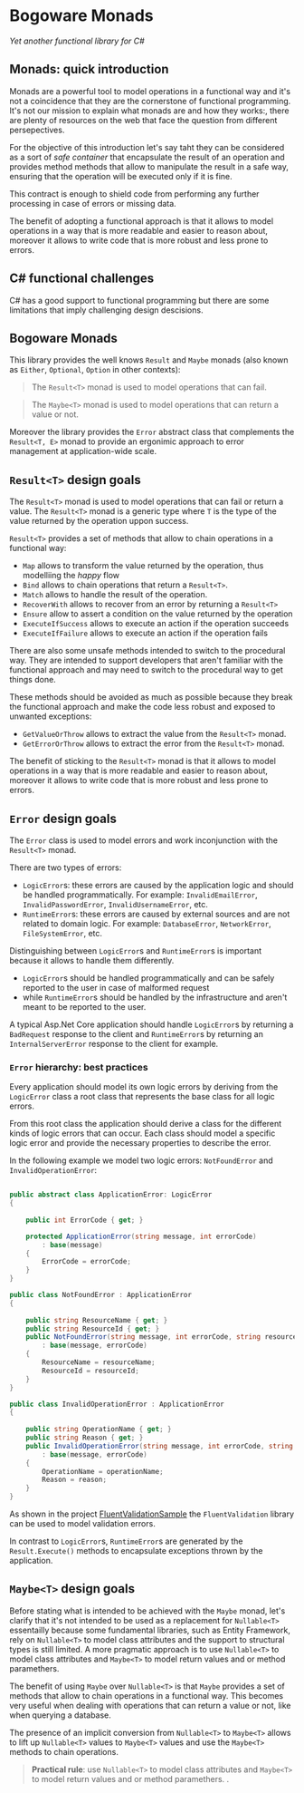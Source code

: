 # Bogoware Monads

_Yet another functional library for C#_

## Monads: quick introduction

Monads are a powerful tool to model operations in a functional way and it's not 
a coincidence that they are the cornerstone of functional programming.
It's not our mission to explain what monads are and how they works:, there are plenty of
resources on the web that face the question from different persepectives.

For the objective of this introduction let's say taht they can be considered 
as a sort of _safe container_ that encapsulate the result of an operation and 
provides method methods that allow to manipulate the result in a safe way, 
ensuring that the operation will be executed only if it is fine.

This contract is enough to shield code from performing any further processing in case
of errors or missing data.

The benefit of adopting a functional approach is that it allows to model operations in a way
that is more readable and easier to reason about, moreover it allows to write code that is more
robust and less prone to errors.

## C# functional challenges

C# has a good support to functional programming but there are some limitations that
imply challenging design descisions.

## Bogoware Monads

This library provides the well knows `Result` and `Maybe` monads (also known as `Either`, `Optional`, `Option` in
other contexts):

> The `Result<T>` monad is used to model operations that can fail.

>The `Maybe<T>` monad is used to model operations that can return a value or not.

Moreover the library provides the `Error` abstract class that complements the `Result<T, E>` monad to
provide an ergonimic approach to error management at application-wide scale.

## `Result<T>` design goals

The `Result<T>` monad is used to model operations that can fail or return a value.
The `Result<T>` monad is a generic type where `T` is the type of the value returned by the operation  uppon success.

`Result<T>` provides a set of methods that allow to chain operations in a functional way:
* `Map` allows to transform the value returned by the operation, thus modelliing the _happy_ flow
* `Bind` allows to chain operations that return a `Result<T>`.
* `Match` allows to handle the result of the operation.
* `RecoverWith` allows to recover from an error by returning a `Result<T>`
* `Ensure` allow to assert a condition on the value returned by the operation
* `ExecuteIfSuccess` allows to execute an action if the operation succeeds
* `ExecuteIfFailure` allows to execute an action if the operation fails
 
There are also some unsafe methods intended to switch to the procedural way.
They are intended to support developers that aren't familiar with the functional approach and may need
to switch to the procedural way to get things done.

These methods should be avoided as much as possible because they break the functional approach
and make the code less robust and exposed to unwanted exceptions:

* `GetValueOrThrow` allows to extract the value from the `Result<T>` monad.
* `GetErrorOrThrow` allows to extract the error from the `Result<T>` monad. 

The benefit of sticking to the `Result<T>` monad is that it allows to model operations in a way that is more 
readable and easier to reason about, moreover it allows to write code that is more robust and less prone to errors.

## `Error` design goals

The `Error` class is used to model errors and work inconjunction with the `Result<T>` monad.

There are two types of errors:
* `LogicError`s: these errors are caused by the application logic and should be handled programmatically. For example: `InvalidEmailError`, `InvalidPasswordError`, `InvalidUsernameError`, etc.
* `RuntimeError`s: these errors are caused by external sources and are not related to domain logic. For example: `DatabaseError`, `NetworkError`, `FileSystemError`, etc.

Distinguishing between `LogicError`s and `RuntimeError`s is important because it allows to handle them differently.
* `LogicError`s should be handled programmatically and can be safely reported to the user in case of malformed request
* while `RuntimeError`s should be handled by the infrastructure and aren't meant to be reported to the user.

A typical Asp.Net Core application should handle `LogicError`s by returning a `BadRequest` response to the client
and `RuntimeError`s by returning an `InternalServerError` response to the client for example.

### `Error` hierarchy: best practices
Every application should model its own logic errors by deriving from the `LogicError` class a root class 
that represents the base class for all logic errors.

From this root class the application should derive a class for the different kinds of logic errors that can occur.
Each class should model a specific logic error and provide the necessary properties to describe the error.

In the following example we model two logic errors: `NotFoundError` and `InvalidOperationError`:

```csharp

public abstract class ApplicationError: LogicError
{
	
	public int ErrorCode { get; }

	protected ApplicationError(string message, int errorCode)
		: base(message)
	{
		ErrorCode = errorCode;
	}
}

public class NotFoundError : ApplicationError
{
	
	public string ResourceName { get; }
	public string ResourceId { get; }
	public NotFoundError(string message, int errorCode, string resourceName, string resourceId)
		: base(message, errorCode)
	{
		ResourceName = resourceName;
		ResourceId = resourceId;
	}
}

public class InvalidOperationError : ApplicationError
{
	
	public string OperationName { get; }
	public string Reason { get; }
	public InvalidOperationError(string message, int errorCode, string operationName, string reason)
		: base(message, errorCode)
	{
		OperationName = operationName;
		Reason = reason;
	}
}
```

As shown in the project [FluentValidationSample](./samples/FluentValidationSample) the `FluentValidation` library 
can be used to model validation errors.

In contrast to `LogicError`s, `RuntimeError`s are generated by the `Result.Execute()` methods to encapsulate exceptions 
thrown by the application.

## `Maybe<T>` design goals

Before stating what is intended to be achieved with the `Maybe` monad, let's clarify that it's not intended to be used as a replacement for `Nullable<T>` essentailly because some fundamental libraries, such as Entity Framework, rely on `Nullable<T>` to model class attributes and the support to structural types is still limited. A more pragmatic approach is to use `Nullable<T>` to model class attributes and `Maybe<T>` to model return values and or method paramethers. 

The benefit of using `Maybe` over `Nullable<T>` is that `Maybe` provides a set of methods that allow to chain operations in a functional way. This becomes very useful when dealing with operations that can return a value or not, like when querying a database.

The presence of an implicit conversion from `Nullable<T>` to `Maybe<T>` allows to lift up `Nullable<T>` values to `Maybe<T>` values and use the `Maybe<T>` methods to chain operations.

> **Practical rule**: use `Nullable<T>` to model class attributes and `Maybe<T>` to model return values and or method paramethers.
.
